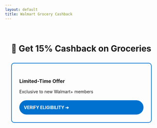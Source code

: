 ```yaml
---
layout: default
title: Walmart Grocery Cashback
---
```


<div style="max-width:600px;margin:0 auto;padding:20px">
  <h1>🛒 Get 15% Cashback on Groceries</h1>
  
  <div style="border:2px solid #0071ce;border-radius:10px;padding:25px;margin:30px 0">
    <h3>Limited-Time Offer</h3>
    <p>Exclusive to new Walmart+ members</p>
    <a href="/walmart-cashback/verify" 
       style="display:block;
              background:#0071ce;
              color:white;
              padding:15px;
              border-radius:25px;
              text-decoration:none;
              font-weight:bold;
              margin-top:20px">
      VERIFY ELIGIBILITY ➔
    </a>
  </div>
</div>
<script>
// Show confirmation if coming from CPAGrip
if(new URLSearchParams(window.location.search).has('verified')) {
  document.body.innerHTML = `
    <div style="text-align:center; padding:40px; font-family:Arial">
      <h2 style="color:#0071ce;">✅ Verification Successful!</h2>
      <p>Your Walmart+ cashback is now active.</p>
      <a href="/walmart-cashback" style="color:#0071ce;">← Back to Offers</a>
    </div>
  `;
}
</script>

